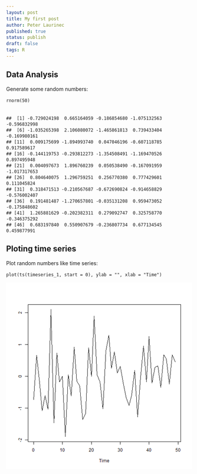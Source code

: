 ```yaml
---
layout: post
title: My first post
author: Peter Laurinec
published: true
status: publish
draft: false
tags: R
---
```

 
## Data Analysis
 
Generate some random numbers:
 

    rnorm(50)
 

    ##  [1] -0.729024198  0.665164059 -0.186854680 -1.075132563 -0.596832998
    ##  [6] -1.035265398  2.106080072 -1.465861813  0.739433404 -0.169980161
    ## [11]  0.009175699 -1.894993740  0.047046196 -0.607118785  0.917589617
    ## [16] -0.144119753 -0.293812273 -1.354508491 -1.169470526  0.897495948
    ## [21]  0.004097673  1.896760239  0.050538490 -0.167091959 -1.017317653
    ## [26]  0.804640075  1.296759251  0.256770380  0.777429601  0.111045824
    ## [31]  0.318471513 -0.210567687 -0.672690824 -0.914658829 -0.576002407
    ## [36]  0.191481487 -1.270657801 -0.035131208  0.959473052 -0.175848602
    ## [41]  1.265881629 -0.202382311  0.279092747  0.325758770 -0.346375292
    ## [46]  0.683197840  0.550907679 -0.236807734  0.677134545  0.459877991
 
## Ploting time series
 
Plot random numbers like time series:
 

    plot(ts(timeseries_1, start = 0), ylab = "", xlab = "Time")

![plot of chunk plot](/images/plot-1.png)
